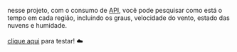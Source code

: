 nesse projeto, com o consumo de <a href=https://openweathermap.org/current>API</a>, você pode pesquisar como está o tempo em cada região, incluindo os graus, velocidade do vento, estado das nuvens e humidade. <br><br>
<a href=https://weatherprojectapi.netlify.app/>clique aqui</a> para testar! :cloud:
